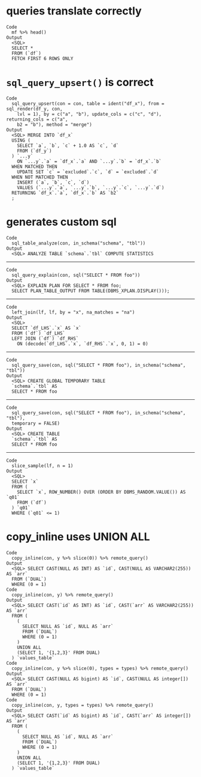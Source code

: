 # queries translate correctly

    Code
      mf %>% head()
    Output
      <SQL>
      SELECT *
      FROM (`df`) 
      FETCH FIRST 6 ROWS ONLY

# `sql_query_upsert()` is correct

    Code
      sql_query_upsert(con = con, table = ident("df_x"), from = sql_render(df_y, con,
        lvl = 1), by = c("a", "b"), update_cols = c("c", "d"), returning_cols = c("a",
        b2 = "b"), method = "merge")
    Output
      <SQL> MERGE INTO `df_x`
      USING (
        SELECT `a`, `b`, `c` + 1.0 AS `c`, `d`
        FROM (`df_y`) 
      ) `...y`
        ON `...y`.`a` = `df_x`.`a` AND `...y`.`b` = `df_x`.`b`
      WHEN MATCHED THEN
        UPDATE SET `c` = `excluded`.`c`, `d` = `excluded`.`d`
      WHEN NOT MATCHED THEN
        INSERT (`a`, `b`, `c`, `d`)
        VALUES (`...y`.`a`, `...y`.`b`, `...y`.`c`, `...y`.`d`)
      RETURNING `df_x`.`a`, `df_x`.`b` AS `b2`
      ;

# generates custom sql

    Code
      sql_table_analyze(con, in_schema("schema", "tbl"))
    Output
      <SQL> ANALYZE TABLE `schema`.`tbl` COMPUTE STATISTICS

---

    Code
      sql_query_explain(con, sql("SELECT * FROM foo"))
    Output
      <SQL> EXPLAIN PLAN FOR SELECT * FROM foo;
      SELECT PLAN_TABLE_OUTPUT FROM TABLE(DBMS_XPLAN.DISPLAY()));

---

    Code
      left_join(lf, lf, by = "x", na_matches = "na")
    Output
      <SQL>
      SELECT `df_LHS`.`x` AS `x`
      FROM (`df`) `df_LHS`
      LEFT JOIN (`df`) `df_RHS`
        ON (decode(`df_LHS`.`x`, `df_RHS`.`x`, 0, 1) = 0)

---

    Code
      sql_query_save(con, sql("SELECT * FROM foo"), in_schema("schema", "tbl"))
    Output
      <SQL> CREATE GLOBAL TEMPORARY TABLE 
      `schema`.`tbl` AS
      SELECT * FROM foo

---

    Code
      sql_query_save(con, sql("SELECT * FROM foo"), in_schema("schema", "tbl"),
      temporary = FALSE)
    Output
      <SQL> CREATE TABLE 
      `schema`.`tbl` AS
      SELECT * FROM foo

---

    Code
      slice_sample(lf, n = 1)
    Output
      <SQL>
      SELECT `x`
      FROM (
        SELECT `x`, ROW_NUMBER() OVER (ORDER BY DBMS_RANDOM.VALUE()) AS `q01`
        FROM (`df`) 
      ) `q01`
      WHERE (`q01` <= 1)

# copy_inline uses UNION ALL

    Code
      copy_inline(con, y %>% slice(0)) %>% remote_query()
    Output
      <SQL> SELECT CAST(NULL AS INT) AS `id`, CAST(NULL AS VARCHAR2(255)) AS `arr`
      FROM (`DUAL`) 
      WHERE (0 = 1)
    Code
      copy_inline(con, y) %>% remote_query()
    Output
      <SQL> SELECT CAST(`id` AS INT) AS `id`, CAST(`arr` AS VARCHAR2(255)) AS `arr`
      FROM (
        (
          SELECT NULL AS `id`, NULL AS `arr`
          FROM (`DUAL`) 
          WHERE (0 = 1)
        )
        UNION ALL
        (SELECT 1, '{1,2,3}' FROM DUAL)
      ) `values_table`
    Code
      copy_inline(con, y %>% slice(0), types = types) %>% remote_query()
    Output
      <SQL> SELECT CAST(NULL AS bigint) AS `id`, CAST(NULL AS integer[]) AS `arr`
      FROM (`DUAL`) 
      WHERE (0 = 1)
    Code
      copy_inline(con, y, types = types) %>% remote_query()
    Output
      <SQL> SELECT CAST(`id` AS bigint) AS `id`, CAST(`arr` AS integer[]) AS `arr`
      FROM (
        (
          SELECT NULL AS `id`, NULL AS `arr`
          FROM (`DUAL`) 
          WHERE (0 = 1)
        )
        UNION ALL
        (SELECT 1, '{1,2,3}' FROM DUAL)
      ) `values_table`

